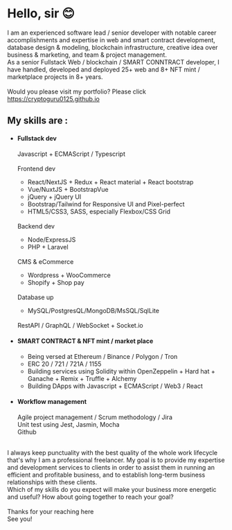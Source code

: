 <h1>Hello, sir 😊</h1>
I am an experienced software lead / senior developer with notable career accomplishments and expertise in web and smart contract development, database design & modeling, blockchain infrastructure, creative idea over business & marketing, and team & project management.<br>
As a senior Fullstack Web / blockchain / SMART CONNTRACT developer, I have handled, developed and deployed 25+ web and 8+ NFT mint / marketplace projects in 8+ years.<br><br>
<span>Would you please visit my portfolio? Please click 
</span><a href = https://cryptoguru0125.github.io/>https://cryptoguru0125.github.io</a>

<h2>My skills are :</h2>
<ul>
  <li>
    <h4>Fullstack dev</h4>
    Javascript + ECMAScript / Typescript
    <br><br>
    Frontend dev
  </li>
  <ul>
    <li>React/NextJS + Redux + React material + React bootstrap</li>
    <li>Vue/NuxtJS + BootstrapVue</li>
    <li>jQuery + jQuery UI</li>
    <li>Bootstrap/Tailwind for Responsive UI and Pixel-perfect</li>
    <li>HTML5/CSS3, SASS, especially Flexbox/CSS Grid</li>
  </ul>
  <br>
  Backend dev
  <ul>
    <li>Node/ExpressJS</li>
    <li>PHP + Laravel</li>
  </ul> 
  <br>
  CMS & eCommerce
  <ul>
    <li>Wordpress + WooCommerce</li>
    <li>Shopify + Shop pay</li>
  </ul>
  <br>
  Database up
  <ul>
    <li>MySQL/PostgresQL/MongoDB/MsSQL/SqlLite</li>
  </ul>
  <br>
  RestAPI / GraphQL / WebSocket + Socket.io
  <li>
    <h4>SMART CONTRACT & NFT mint / market place</h4>
  </li>
  <ul>
    <li>Being versed at Ethereum / Binance / Polygon / Tron</li>
    <li>ERC 20 / 721 / 721A / 1155</li>
    <li>Building services using Solidity within OpenZeppelin + Hard hat + Ganache + Remix + Truffle + Alchemy</li>
    <li>Building DApps with Javascript + ECMAScript / Web3 / React</li>
  </ul>
  <li>
    <h4>Workflow management</h4>
    Agile project management / Scrum methodology / Jira
    <br>
    Unit test using Jest, Jasmin, Mocha
    <br>
    Github
  </li>
 </ul>
<br>
I always keep punctuality with the best quality of the whole work lifecycle that's why I am a professional freelancer. My goal is to provide my expertise and development services to clients in order to assist them in running an efficient and profitable business, and to establish long-term business relationships with these clients.
<br>
Which of my skills do you expect will make your business more energetic and useful? How about going together to reach your goal?
<br><br>
Thanks for your reaching here
<br>
See you!
<br><br>
</ul>
